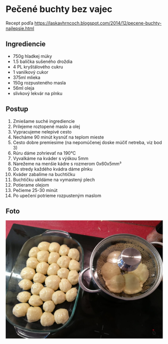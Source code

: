 # Pečené buchty bez vajec

Recept podľa  https://laskavhrncoch.blogspot.com/2014/12/pecene-buchty-najlepsie.html

## Ingrediencie

* 750g hladkej múky
* 1.5 balíčka sušeného droždia
* 4 PL kryštálového cukru
* 1 vanilkový cukor
* 375ml mlieka
* 150g rozpusteného masla
* 56ml oleja
* slivkový lekvár na plnku

## Postup

1. Zmiešame suché ingrediencie
2. Prilejeme roztopené maslo a olej
3. Vypracujeme nelepivé cesto
4. Necháme 90 minút kysnúť na teplom mieste
5. Cesto dobre premiesime (na nepomúčenej doske múčiť netreba, viz bod 3)
6. Rúru dáme zohrievať na 190°C
7. Vyvalkáme na kváder s výśkou 5mm
8. Narežeme na menšie kádre s rozmerom 0x60x5mm³
9. Do stredy každého kvádra dáme plnku
10. Kváder zabalíme na buchtičku
11. Buchtičku ukldáme na vymastený plech
12. Potierame olejom
13. Pečieme 25-30 minút
14. Po upečení potrieme rozpusteným maslom

## Foto

![30 buchiet v pekáči a 6 v hrnci](pecene-buchty-bez-vajec.jpeg)

